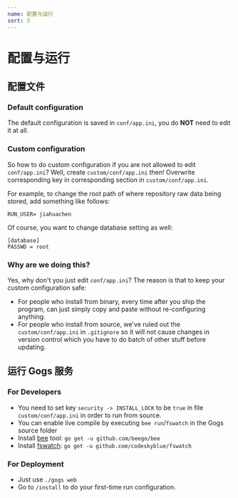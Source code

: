 ```yaml
---
name: 配置与运行
sort: 3
---
```


# 配置与运行

## 配置文件

### Default configuration

The default configuration is saved in `conf/app.ini`, you do **NOT** need to edit it at all.

### Custom configuration

So how to do custom configuration if you are not allowed to edit `conf/app.ini`? Well, create `custom/conf/app.ini` then! Overwrite corresponding key in corresponding section in `custom/conf/app.ini`.

For example, to change the root path of where repository raw data being stored, add something like follows:

```
RUN_USER= jiahuachen
```

Of course, you want to change database setting as well:

```
[database]
PASSWD = root
```

### Why are we doing this?

Yes, why don't you just edit `conf/app.ini`? The reason is that to keep your custom configuration safe:

- For people who install from binary, every time after you ship the program, can just simply copy and paste without re-configuring anything.
- For people who install from source, we've ruled out the `custom/conf/app.ini` in `.gitignore` so it will not cause changes in version control which you have to do batch of other stuff before updating.

## 运行 Gogs 服务

### For Developers

- You need to set key `security -> INSTALL_LOCK` to be `true` in file `custom/conf/app.ini` in order to run from source.
- You can enable live compile by executing `bee run`/`fswatch` in the Gogs source folder
 - Install [bee](https://github.com/beego/bee) tool: `go get -u github.com/beego/bee`
 - Install [fswatch](https://github.com/codeskyblue/fswatch): `go get -u github.com/codeskyblue/fswatch`

### For Deployment

- Just use `./gogs web`
- Go to `/install` to do your first-time run configuration.
